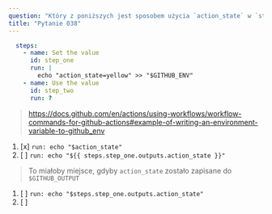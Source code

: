 ```yaml
---
question: "Który z poniższych jest sposobem użycia `action_state` w `step_two`?"
title: "Pytanie 038"
---
```


```yaml
  steps:
    - name: Set the value
      id: step_one
      run: |
        echo "action_state=yellow" >> "$GITHUB_ENV"
    - name: Use the value
      id: step_two
      run: ?
```
> https://docs.github.com/en/actions/using-workflows/workflow-commands-for-github-actions#example-of-writing-an-environment-variable-to-github_env
1. [x] `run: echo "$action_state"`
1. [ ] `run: echo "${{ steps.step_one.outputs.action_state }}"`
> To miałoby miejsce, gdyby `action_state` zostało zapisane do `$GITHUB_OUTPUT`
1. [ ] `run: echo "$steps.step_one.outputs.action_state"`
1. [ ]
